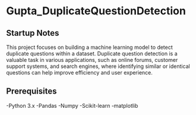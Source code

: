 # Gupta_DuplicateQuestionDetection
## Startup Notes
This project focuses on building a machine learning model to detect duplicate questions within a dataset. Duplicate question detection is a valuable task in various applications, such as online forums, customer support systems, and search engines, where identifying similar or identical questions can help improve efficiency and user experience.
## Prerequisites
-Python 3.x
-Pandas
-Numpy
-Scikit-learn
-matplotlib
